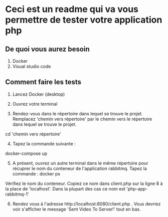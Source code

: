 # Ceci est un readme qui va vous  permettre de tester votre application php 

## De quoi vous aurez besoin
1. Docker
2. Visual studio code


## Comment faire les tests

1. Lancez Docker (desktop)

2. Ouvrez votre terminal

3. Rendez-vous dans le répertoire dans lequel se trouve le projet. Remplacez 'chemin vers répertoire' par le chemin vers le répertoire dans lequel se trouve le projet. 

cd 'chemin vers répertoire'

4. Tapez la commande suivante : 

docker-compose up

5. A présent, ouvrez un autre terminal dans le même répertoire pour récuprer le nom du conteneur de l'application rabbitmq. Tapez la commande :
docker ps

Vérifiez le nom du conteneur. Copiez ce nom dans client.php sur la ligne 8  à la place de 'localhost'. Dans la plupart des cas ce nom est 'php-app-rabbitmq-1'

6. Rendez vous à l'adresse http://localhost:8080/client.php . Vous devriez voir s'afficher le message 'Sent Video To Server!' tout en bas.

